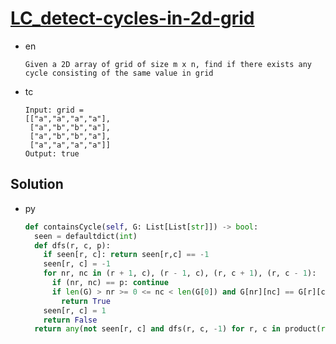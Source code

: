 # [LC_detect-cycles-in-2d-grid](https://leetcode.com/problems/detect-cycles-in-2d-grid)

* en

  ```en
  Given a 2D array of grid of size m x n, find if there exists any cycle consisting of the same value in grid
  ```

* tc

  ```tc
  Input: grid =
  [["a","a","a","a"],
   ["a","b","b","a"],
   ["a","b","b","a"],
   ["a","a","a","a"]]
  Output: true
  ```

## Solution

* py

  ```py
  def containsCycle(self, G: List[List[str]]) -> bool:
    seen = defaultdict(int)
    def dfs(r, c, p):
      if seen[r, c]: return seen[r,c] == -1
      seen[r, c] = -1
      for nr, nc in (r + 1, c), (r - 1, c), (r, c + 1), (r, c - 1):
        if (nr, nc) == p: continue
        if len(G) > nr >= 0 <= nc < len(G[0]) and G[nr][nc] == G[r][c] and dfs(nr, nc, (r, c)):
          return True
      seen[r, c] = 1
      return False
    return any(not seen[r, c] and dfs(r, c, -1) for r, c in product(range(len(G)), range(len(G[0]))))
  ```

